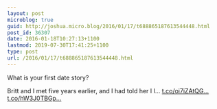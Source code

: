 ```yaml
---
layout: post
microblog: true
guid: http://joshua.micro.blog/2016/01/17/t688865187613544448.html
post_id: 36307
date: 2016-01-18T10:27:13+1100
lastmod: 2019-07-30T17:41:25+1100
type: post
url: /2016/01/17/t688865187613544448.html
---
```

What is your first date story?

Britt and I met five years earlier, and I had told her I l… [t.co/oi7iZAtQG...](https://t.co/oi7iZAtQGA) [t.co/hW3J0TBGp...](https://t.co/hW3J0TBGpI)
